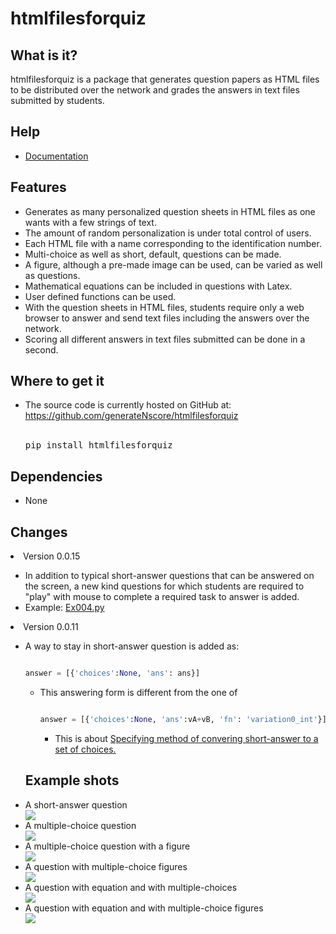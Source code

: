 # htmlfilesforquiz

## What is it?

htmlfilesforquiz is a package that generates question papers as HTML files to be distributed over the network and grades the answers in text files submitted by students.

## Help
<ul>
<li><a href="https://github.com/generateNscore/htmlfilesforquiz/wiki">Documentation</a></li>
</ul>

## Features
<ul>
<li>Generates as many personalized question sheets in HTML files as one wants with a few strings of text.</li>
<li>The amount of random personalization is under total control of users.</li>
<li>Each HTML file with a name corresponding to the identification number.</li>
<li>Multi-choice as well as short, default, questions can be made.</li>
<li>A figure, although a pre-made image can be used, can be varied as well as questions.</li>
<li>Mathematical equations can be included in questions with Latex.</li>
<li>User defined functions can be used.</li>
<li>With the question sheets in HTML files, students require only a web browser to answer and send text files including the answers over the network.</li>
<li>Scoring all different answers in text files submitted can be done in a second.</li>
</ul>

## Where to get it
<ul>
<li>The source code is currently hosted on GitHub at: <a href="https://github.com/generateNscore/htmlfilesforquiz">https://github.com/generateNscore/htmlfilesforquiz</a></li>
<br>

<pre lang=sh>pip install htmlfilesforquiz</pre>

</ul>


## Dependencies
<ul><li>None</li></ul>


## Changes

<li>Version 0.0.15</li>

<ul><li>In addition to typical short-answer questions that can be answered on the screen, a new kind questions for which students are required to "play" with mouse to complete a required task to answer is added.</li>
<li>Example: <a href="https://generateNscore.github.io/htmlfilesforquiz/Examples/Ex004/Ex004.py">Ex004.py</a></li>
</ul>


<li>Version 0.0.11</li>

<ul><li>A way to stay in short-answer question is added as:</li>
  
  ```python
  
answer = [{'choices':None, 'ans': ans}]
  
  ```

  <ul><li>This answering form is different from the one of</li>
  
  ```python
  
  answer = [{'choices':None, 'ans':vA+vB, 'fn': 'variation0_int'}]
  
  ```
  <ul><li> This is about <a href="https://github.com/generateNscore/htmlfilesforquiz/wiki#2-specifying-method-of-converting-a-short-answer-to-a-set-of-choices">Specifying method of convering short-answer to a set of choices.</a></li></ul></ul>





## Example shots
<li>A short-answer question</li>
<img src="https://generateNscore.github.io/htmlfilesforquiz/img/example1-3.png">
<li>A multiple-choice question</li>
<img src="https://generateNscore.github.io/htmlfilesforquiz/img/example1-6.png">
<li>A multiple-choice question with a figure</li>
<img src="https://generateNscore.github.io/htmlfilesforquiz/img/example1-2.png">
<li>A question with multiple-choice figures</li>
<img src="https://generateNscore.github.io/htmlfilesforquiz/img/example1-1.png">
<li>A question with equation and with multiple-choices</li>
<img src="https://generateNscore.github.io/htmlfilesforquiz/img/example1-4.png">
<li>A question with equation and with multiple-choice figures</li>
<img src="https://generateNscore.github.io/htmlfilesforquiz/img/example1-5.png">
